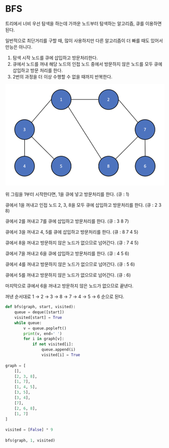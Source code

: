 # BFS

트리에서 너비 우선 탐색을 하는데 가까운 노드부터 탐색하는 알고리즘, 큐를 이용하면 된다.

일반적으로 최단거리를 구할 때, 많이 사용하지만 다른 알고리즘이 더 빠를 때도 있어서 만능은 아니다.

1. 탐색 시작 노드를 큐에 삽입하고 방문처리한다.
2. 큐에서 노드를 꺼내 해당 노드의 인접 노드 중에서 방문하지 않은 노드를 모두 큐에 삽입하고 방문 처리를 한다.
3. 2번의 과정을 더 이상 수행할 수 없을 때까지 반복한다.

<img src="https://github.com/Geol2/Today-I-Learned/blob/main/Algorithm/images/tree.png" />

위 그림을 1부터 시작한다면, 1을 큐에 넣고 방문처리를 한다. (큐 : 1)

큐에서 1을 꺼내고 인접 노드 2, 3, 8을 모두 큐에 삽입하고 방문처리를 한다. (큐 : 2 3 8)

큐에서 2를 꺼내고 7를 큐에 삽입하고 방문처리를 한다. (큐 : 3 8 7)

큐에서 3을 꺼내고 4, 5를 큐에 삽입하고 방문처리를 한다. (큐 : 8 7 4 5)

큐에서 8을 꺼내고 방문하지 않은 노드가 없으므로 넘어간다. (큐 : 7 4 5)

큐에서 7을 꺼내고 6을 큐에 삽입하고 방문처리를 한다. (큐 : 4 5 6)

큐에서 4를 꺼내고 방문하지 않은 노드가 없으므로 넘어간다. (큐 : 5 6)

큐에서 5를 꺼내고 방문하지 않은 노드가 없으므로 넘어간다. (큐 : 6)

마지막으로 큐에서 6을 꺼내고 방문하지 않은 노드가 없으므로 끝낸다.

꺼낸 순서대로 1 &rightarrow; 2 &rightarrow; 3 &rightarrow; 8 &rightarrow; 7 &rightarrow; 4 &rightarrow; 5 &rightarrow; 6 순으로 된다.

```python
def bfs(graph, start, visited):
    queue = deque([start])
    visited[start] = True
    while queue:
        v = queue.popleft()
        print(v, end=' ')
        for i in graph[v]:
            if not visited[i]:
                queue.append(i)
                visited[i] = True

graph = [
    [],
    [2, 3, 8],
    [1, 7],
    [1, 4, 5],
    [3, 5],
    [3, 4],
    [7],
    [2, 6, 8],
    [1, 7]
]

visited = [False] * 9

bfs(graph, 1, visited)
```